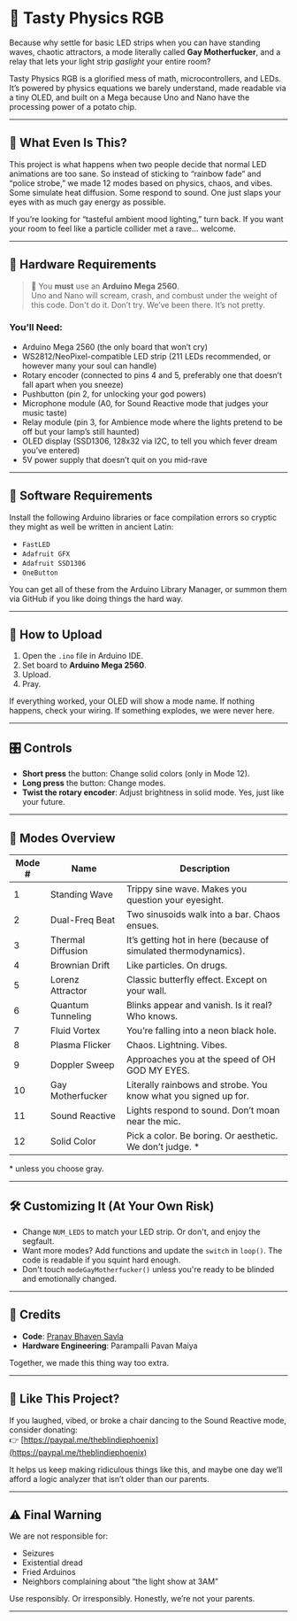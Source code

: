 # 🌈 Tasty Physics RGB

Because why settle for basic LED strips when you can have standing waves, chaotic attractors, a mode literally called **Gay Motherfucker**, and a relay that lets your light strip *gaslight* your entire room?

Tasty Physics RGB is a glorified mess of math, microcontrollers, and LEDs. It’s powered by physics equations we barely understand, made readable via a tiny OLED, and built on a Mega because Uno and Nano have the processing power of a potato chip.

---

## 🤔 What Even Is This?

This project is what happens when two people decide that normal LED animations are too sane. So instead of sticking to “rainbow fade” and “police strobe,” we made 12 modes based on physics, chaos, and vibes. Some simulate heat diffusion. Some respond to sound. One just slaps your eyes with as much gay energy as possible.

If you’re looking for “tasteful ambient mood lighting,” turn back. If you want your room to feel like a particle collider met a rave... welcome.

---

## 🧠 Hardware Requirements

> 🧨 You **must** use an **Arduino Mega 2560**.  
> Uno and Nano will scream, crash, and combust under the weight of this code. Don't do it. Don’t try. We’ve been there. It’s not pretty.

### You’ll Need:
- Arduino Mega 2560 (the only board that won’t cry)
- WS2812/NeoPixel-compatible LED strip (211 LEDs recommended, or however many your soul can handle)
- Rotary encoder (connected to pins 4 and 5, preferably one that doesn’t fall apart when you sneeze)
- Pushbutton (pin 2, for unlocking your god powers)
- Microphone module (A0, for Sound Reactive mode that judges your music taste)
- Relay module (pin 3, for Ambience mode where the lights pretend to be off but your lamp’s still haunted)
- OLED display (SSD1306, 128x32 via I2C, to tell you which fever dream you’ve entered)
- 5V power supply that doesn’t quit on you mid-rave

---

## 🧰 Software Requirements

Install the following Arduino libraries or face compilation errors so cryptic they might as well be written in ancient Latin:

- `FastLED`
- `Adafruit GFX`
- `Adafruit SSD1306`
- `OneButton`

You can get all of these from the Arduino Library Manager, or summon them via GitHub if you like doing things the hard way.

---

## 🚀 How to Upload

1. Open the `.ino` file in Arduino IDE.
2. Set board to **Arduino Mega 2560**.
3. Upload.
4. Pray.

If everything worked, your OLED will show a mode name. If nothing happens, check your wiring. If something explodes, we were never here.

---

## 🎛 Controls

- **Short press** the button: Change solid colors (only in Mode 12).
- **Long press** the button: Change modes.
- **Twist the rotary encoder**: Adjust brightness in solid mode. Yes, just like your future.

---

## 🎇 Modes Overview

| Mode # | Name               | Description |
|--------|--------------------|-------------|
| 1      | Standing Wave      | Trippy sine wave. Makes you question your eyesight. |
| 2      | Dual-Freq Beat     | Two sinusoids walk into a bar. Chaos ensues. |
| 3      | Thermal Diffusion  | It’s getting hot in here (because of simulated thermodynamics). |
| 4      | Brownian Drift     | Like particles. On drugs. |
| 5      | Lorenz Attractor   | Classic butterfly effect. Except on your wall. |
| 6      | Quantum Tunneling  | Blinks appear and vanish. Is it real? Who knows. |
| 7      | Fluid Vortex       | You’re falling into a neon black hole. |
| 8      | Plasma Flicker     | Chaos. Lightning. Vibes. |
| 9      | Doppler Sweep      | Approaches you at the speed of OH GOD MY EYES. |
| 10     | Gay Motherfucker   | Literally rainbows and strobe. You know what you signed up for. |
| 11     | Sound Reactive     | Lights respond to sound. Don’t moan near the mic. |
| 12     | Solid Color        | Pick a color. Be boring. Or aesthetic. We don’t judge. *

\* unless you choose gray.

---

## 🛠️ Customizing It (At Your Own Risk)

- Change `NUM_LEDS` to match your LED strip. Or don't, and enjoy the segfault.
- Want more modes? Add functions and update the `switch` in `loop()`. The code is readable if you squint hard enough.
- Don't touch `modeGayMotherfucker()` unless you're ready to be blinded and emotionally changed.

---

## 🤝 Credits

- **Code**: [Pranav Bhaven Savla](https://youtube.com/@imtheblindiephoenix)  
- **Hardware Engineering**: Parampalli Pavan Maiya

Together, we made this thing way too extra.

---

## 💸 Like This Project?

If you laughed, vibed, or broke a chair dancing to the Sound Reactive mode, consider donating:  
👉 [https://paypal.me/theblindiephoenix](https://paypal.me/theblindiephoenix)

It helps us keep making ridiculous things like this, and maybe one day we’ll afford a logic analyzer that isn’t older than our parents.

---

## ⚠️ Final Warning

We are not responsible for:
- Seizures
- Existential dread
- Fried Arduinos
- Neighbors complaining about “the light show at 3AM”

Use responsibly. Or irresponsibly. Honestly, we’re not your parents.

---

